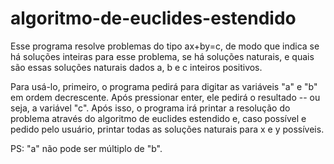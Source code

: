 # algoritmo-de-euclides-estendido
Esse programa resolve problemas do tipo ax+by=c, de modo que indica se há soluções inteiras para esse problema, se há soluções naturais, e quais são essas soluções naturais dados a, b e c inteiros positivos.

Para usá-lo, primeiro, o programa pedirá para digitar as variáveis "a" e "b" em ordem decrescente. Após pressionar enter, ele pedirá o resultado -- ou seja, a variável "c". Após isso, o programa irá printar a resolução do problema através do algoritmo de euclides estendido e, caso possível e pedido pelo usuário, printar todas as soluções naturais para x e y possíveis.

PS: "a" não pode ser múltiplo de "b".
